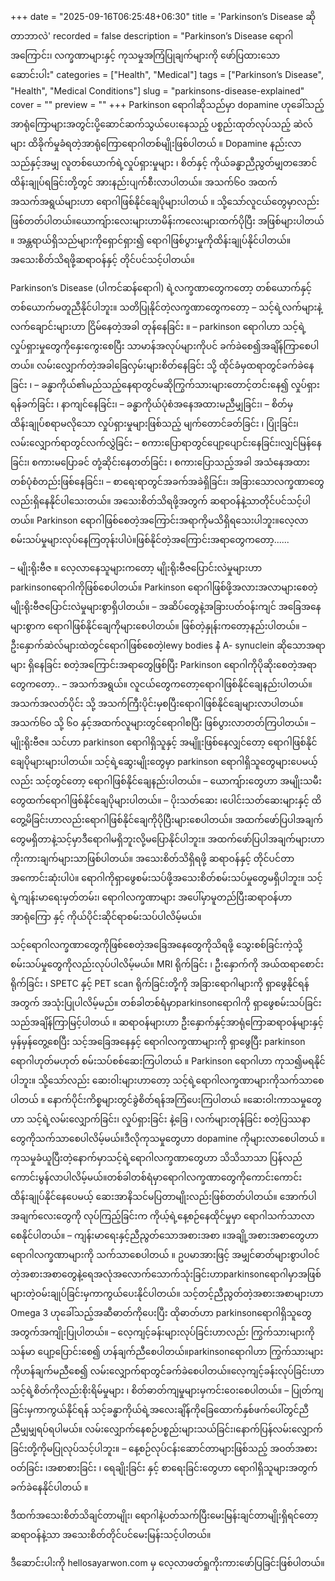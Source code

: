 +++
date = "2025-09-16T06:25:48+06:30"
title = 'Parkinson’s Disease ဆိုတာဘာလဲ'
recorded = false
description = "Parkinson’s Disease ရောဂါအကြောင်း၊ လက္ခဏာများနှင့် ကုသမှုအကြံပြုချက်များကို ဖော်ပြထားသော ဆောင်းပါး"
categories = ["Health", "Medical"]
tags = ["Parkinson’s Disease", "Health", "Medical Conditions"]
slug = "parkinsons-disease-explained"
cover = ""
preview = ""
+++
Parkinson ရောဂါဆိုသည်မှာ dopamine ဟုခေါ်သည့် အာရုံကြောများအတွင်းပို့ဆောင်ဆက်သွယ်ပေးနေသည့် ပစ္စည်းထုတ်လုပ်သည့် ဆဲလ်များ ထိခိုက်မှုခံရတဲ့အာရုံကြောရောဂါတစ်မျိုးဖြစ်ပါတယ် ။ Dopamine နည်းလာသည်နှင့်အမျှ လူတစ်ယောက်ရဲ့လှုပ်ရှားမှုများ ၊ စိတ်နှင့် ကိုယ်ခန္ဓာညီညွတ်မျှတအောင်ထိန်းချုပ်ရခြင်းတို့တွင် အားနည်းပျက်စီးလာပါတယ်။
အသက်၆၀ အထက်အသက်အရွယ်များဟာ ရောဂါဖြစ်နိုင်ချေပိုများပါတယ် ။ သို့သော်လူငယ်တွေမှာလည်းဖြစ်တတ်ပါတယ်။ယောကျ်ားလေးများဟာမိန်းကလေးများထက်ပိုပြီး အဖြစ်များပါတယ် ။ အန္တရာယ်ရှိသည်များကိုရှောင်ရှား၍ ရောဂါဖြစ်ပွားမှုကိုထိန်းချုပ်နိုင်ပါတယ်။ အသေးစိတ်သိရဖို့ဆရာဝန်နှင့် တိုင်ပင်သင့်ပါတယ်။

Parkinson’s Disease (ပါကင်ဆန်ရောဂါ) ရဲ့လက္ခဏာတွေကတော့
တစ်ယောက်နှင့်တစ်ယောက်မတူညီနိုင်ပါဘူး။ သတိပြုနိုင်တဲ့လက္ခဏာတွေကတော့
– သင့်ရဲ့လက်များနဲ့လက်ချောင်းများဟာ ငြိမ်နေတဲ့အခါ တုန်နေခြင်း ။
– parkinson ရောဂါဟာ သင့်ရဲ့လှုပ်ရှားမှုတွေကိုနှေးကွေးစေပြီး သာမာန်အလုပ်များကိုပင် ခက်ခဲစေ၍အချိန်ကြာစေပါတယ်။ လမ်းလျှောက်တဲ့အခါခြေလှမ်းများစိတ်နေခြင်း သို့ ထိုင်ခံမှထရာတွင်ခက်ခဲနေခြင်း ၊
– ခန္ဓာကိုယ်၏မည်သည့်နေရာတွင်မဆိုကြွက်သားများတောင့်တင်းနေ၍ လှုပ်ရှားရန်ခက်ခြင်း ၊ နာကျင်နေခြင်း၊
– ခန္ဓာကိုယ်ပုံစံအနေအထားမညီမျှခြင်း၊
– စိတ်မှထိန်းချုပ်စရာမလိုသော လှုပ်ရှားမှုများဖြစ်သည့် မျက်တောင်ခတ်ခြင်း ၊ ပြုံးခြင်း၊ လမ်းလျှောက်ရာတွင်လက်လွှဲခြင်း
– စကားပြောရာတွင်ပျော့ပျောင်းနေခြင်း၊လျှင်မြန်နေခြင်း၊ စကားမပြောခင် တုံ့ဆိုင်းနေတတ်ခြင်း ၊ စကားပြောသည့်အခါ အသံနေအထားတစ်ပုံစံတည်းဖြစ်နေခြင်း၊
– စာရေးရာတွင်အခက်အခဲရှိခြင်း၊
အခြားသောလက္ခဏာတွေလည်းရှိနေနိုင်ပါသေးတယ်။ အသေးစိတ်သိရဖို့အတွက် ဆရာဝန်နဲ့သာတိုင်ပင်သင့်ပါတယ်။
Parkinson ရောဂါဖြစ်စေတဲ့အကြောင်းအရာကိုမသိရှိရသေးပါဘူး။လေ့လာစမ်းသပ်မှုများလုပ်နေကြတုန်းပါပဲ။ဖြစ်နိုင်တဲ့အကြောင်းအရာတွေကတော့......

– မျိုးရိုးဗီဇ ။ လေ့လာနေသူများကတော့ မျိုးရိုးဗီဇပြောင်းလဲမှုများဟာ parkinsonရောဂါကိုဖြစ်စေပါတယ်။ Parkinson ရောဂါဖြစ်ဖို့အလားအလာများစေတဲ့မျိုးရိုးဗီဇပြောင်းလဲမှုများစွာရှိပါတယ်။
– အဆိပ်တွေနဲ့အခြားပတ်ဝန်းကျင် အခြေအနေများစွာက ရောဂါဖြစ်နိုင်ချေကိုများစေပါတယ်။ ဖြစ်တဲ့နှုန်းကတော့နည်းပါတယ်။
– ဦးနှောက်ဆဲလ်များထဲတွင်ရောဂါဖြစ်စေတဲ့lewy bodies နဲံ A- synuclein ဆိုသောအရာများ ရှိနေခြင်း စတဲ့အကြောင်းအရာတွေဖြစ်ပြီး
Parkinson ရောဂါကိုပိုဆိုးစေတဲ့အရာတွေကတော့..
– အသက်အရွယ်။ လူငယ်တွေကတော့ရောဂါဖြစ်နိုင်ချေနည်းပါတယ်။ အသက်အလတ်ပိုင်း သို့ အသက်ကြီးပိုင်းမှစပြီးရောဂါဖြစ်နိုင်ချေများလာပါတယ်။ အသက်၆၀ သို့ ၆၀ နှင့်အထက်လူများတွင်ရောဂါစပြီး ဖြစ်ပွားလာတတ်ကြပါတယ်။
– မျိုးရိုးဗီဇ။ သင်ဟာ parkinson ရောဂါရှိသူနှင့် အမျိူးဖြစ်နေလျှင်တော့ ရောဂါဖြစ်နိုင်ချေပိုများများပါတယ်။ သင့်ရဲ့ဆွေးမျိုးတွေမှာ parkinson ရောဂါရှိသူတွေများပေမယ့်လည်း သင့်တွင်တော့ ရောဂါဖြစ်နိုင်ချေနည်းပါတယ်။
– ယောကျ်ားတွေဟာ အမျိုးသမီးတွေထက်ရောဂါဖြစ်နိုင်ချေပိုများပါတယ်။
– ပိုးသတ်ဆေး ၊ပေါင်းသတ်ဆေးများနှင့် ထိတွေ့မိခြင်းဟာလည်းရောဂါဖြစ်နိုင်ချေကိုပိုပြီးများစေပါတယ်။
အထက်ဖော်ပြပါအချက်တွေမရှိတာနဲ့သင့်မှာဒီရောဂါမရှိဘူးလို့မပြောနိုင်ပါဘူး။ အထက်ဖော်ပြပါအချက်များဟာ ကိုးကားချက်များသာဖြစ်ပါတယ်။ အသေးစိတ်သိရှိရဖို့ ဆရာဝန်နှင့် တိုင်ပင်တာအကောင်းဆုံးပါပဲ။
ရောဂါကိုရှာဖွေစမ်းသပ်ဖို့အသေးစိတ်စမ်းသပ်မှုတွေမရှိပါဘူး။ သင့်ရဲ့ကျန်းမာရေးမှတ်တမ်း၊ ရောဂါလက္ခဏာများ အပေါ်မှာမူတည်ပြီးဆရာဝန်ဟာ အာရုံကြော နှင့် ကိုယ်ပိုင်းဆိုင်ရာစမ်းသပ်ပါလိမ့်မယ်။

သင့်ရောဂါလက္ခဏာတွေကိုဖြစ်စေတဲ့အခြေအနေတွေကိုသိရဖို့ သွေးစစ်ခြင်းကဲ့သို့စမ်းသပ်မှုတွေကိုလည်းလုပ်ပါလိမ့်မယ်။ MRI ရိုက်ခြင်း ၊ ဦးနှောက်ကို အယ်ထရာစောင်းရိုက်ခြင်း ၊ SPETC နှင့် PET scan ရိုက်ခြင်းတို့ကို အခြားရောဂါများကို ရှာဖွေနိုင်ရန်အတွက် အသုံးပြုပါလိမ့်မည်။
တစ်ခါတစ်ရံမှာparkinsonရောဂါကို ရှာဖွေစမ်းသပ်ခြင်းသည်အချိန်ကြာမြင့်ပါတယ် ။ ဆရာဝန်များဟာ ဦးနှောက်နှင့်အာရုံကြောဆရာဝန်များနှင့် မှန်မှန်တွေ့စေပြီး သင့်အခြေအနေနှင့် ရောဂါလက္ခဏာများကို ရှာဖွေပြီး parkinson ရောဂါဟုတ်မဟုတ် စမ်းသပ်စစ်ဆေးကြပါတယ် ။
Parkinson ရောဂါဟာ ကုသ၍မရနိုင်ပါဘူး။ သို့သော်လည်း ဆေးဝါးများဟာတော့ သင့်ရဲ့ရောဂါလက္ခဏာများကိုသက်သာစေပါတယ် ။ နောက်ပိုင်းကိစ္စများတွင်ခွဲစိတ်ရန်အကြံပေးကြပါတယ် ။ဆေးဝါးကာသမှုတွေဟာ သင့်ရဲ့လမ်းလျှောက်ခြင်း၊ လှုပ်ရှားခြင်း နဲ့ခြေ ၊ လက်များတုန်ခြင်း စတဲ့ပြဿနာတွေကိုသက်သာစေပါလိမ့်မယ်။ဒီလိုကုသမှုတွေဟာ dopamine ကိုများလာစေပါတယ် ။
ကုသမှုခံယူပြီးတဲ့နောက်မှာသင့်ရဲ့ရောဂါလက္ခဏာတွေဟာ သိသိသာသာ ပြန်လည်ကောင်းမွန်လာပါလိမ့်မယ်။တစ်ခါတစ်ရံမှာရောဂါလက္ခဏာတွေကိုကောင်းကောင်းထိန်းချုပ်နိုင်နေပေမယ့် ဆေးအာနိသင်မပြတာမျိုးလည်းဖြစ်တတ်ပါတယ်။
အောက်ပါအချက်လေးတွေကို လုပ်ကြည့်ခြင်းက ကိုယ့်ရဲ့နေ့စဉ်နေထိုင်မှုမှာ ရောဂါသက်သာလာစေနိုင်ပါတယ်။
– ကျန်းမာရေးနှင့်ညီညွတ်သောအစားအစာ ။အချို့အစားအစာတွေဟာရောဂါလက္ခဏာများကို သက်သာစေပါတယ် ။ ဥပမာအားဖြင့် အမျှင်ဓာတ်များစွာပါဝင်တဲ့အစားအစာတွေနဲ့ရေအလုံအလောက်သောက်သုံးခြင်းဟာparkinsonရောဂါမှာအဖြစ်များတဲ့ဝမ်းချုပ်ခြင်းမှကာကွယ်ပေးနိုင်ပါတယ်။ သင့်တင့်ညီညွတ်တဲ့အစားအစာများဟာ Omega 3 ဟုခေါ်သည့်အဆီဓာတ်ကိုပေးပြီး ထိုဓာတ်ဟာ parkinsonရောဂါရှိသူတွေအတွက်အကျိုးပြုပါတယ်။
– လေ့ကျင့်ခန်းများလုပ်ခြင်းဟာလည်း ကြွက်သားများကို သန်မာ ပျော့ပြောင်းစေ၍ ဟန်ချက်ညီစေပါတယ်။parkinsonရောဂါဟာ ကြွက်သားများကိုဟန်ချက်မညီစေ၍ လမ်းလျှောက်ရာတွင်ခက်ခဲစေပါတယ်။လေ့ကျင့်ခန်းလုပ်ခြင်းဟာ သင့်ရဲ့စိတ်ကိုလည်းစိုးရိမ်မှုများ ၊ စိတ်ဓာတ်ကျမှုများမှကင်းဝေးစေပါတယ်။
– ပြုတ်ကျခြင်းမှကာကွယ်နိုင်ရန်
သင့်ခန္ဓာကိုယ်ရဲ့အလေးချိန်ကိုခြေထောက်နှစ်ဖက်ပေါ်တွင်ညီညီမျှမျှရပ်ရပါမယ်။ လမ်းလျှောက်နေစဉ်ပစ္စည်းများသယ်ခြင်း၊နောက်ပြန်လမ်းလျှောက်ခြင်းတို့ကိုမပြုလုပ်သင့်ပါဘူး။
– နေ့စဉ်လုပ်ငန်းဆောင်တာများဖြစ်သည့် အဝတ်အစားဝတ်ခြင်း ၊အစာစားခြင်း ၊ ရေချိုးခြင်း နှင့် စာရေးခြင်းတွေဟာ ရောဂါရှိသူများအတွက်ခက်ခဲနေနိုင်ပါတယ် ။

ဒီထက်အသေးစိတ်သိချင်တာမျိုး၊ ရောဂါနဲ့ပတ်သက်ပြီးမေးမြန်းချင်တာမျိုးရှိရင်တော့ ဆရာဝန်နဲ့သာ အသေးစိတ်တိုင်ပင်မေးမြန်းသင့်ပါတယ်။

ဒီဆောင်းပါးကို hellosayarwon.com မှ လေ့လာဖတ်ရှုကိုးကားဖော်ပြခြင်းဖြစ်ပါတယ်။ 